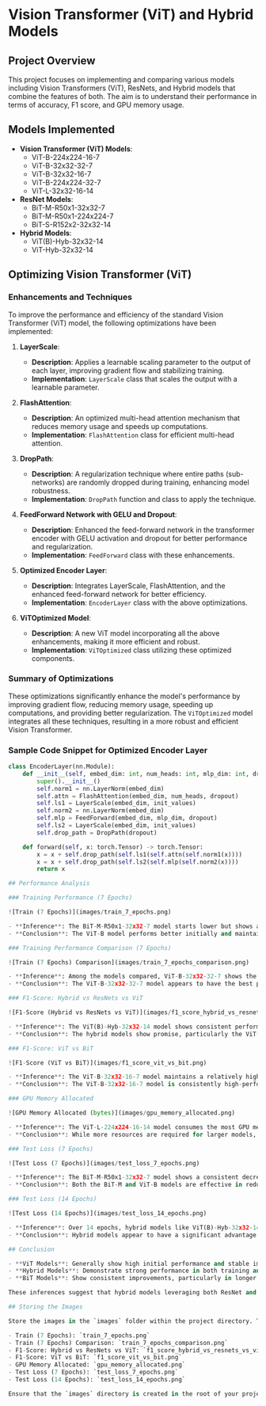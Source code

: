 # Vision Transformer (ViT) and Hybrid Models

## Project Overview

This project focuses on implementing and comparing various models including Vision Transformers (ViT), ResNets, and Hybrid models that combine the features of both. The aim is to understand their performance in terms of accuracy, F1 score, and GPU memory usage.

## Models Implemented

- **Vision Transformer (ViT) Models**:
  - ViT-B-224x224-16-7
  - ViT-B-32x32-32-7
  - ViT-B-32x32-16-7
  - ViT-B-224x224-32-7
  - ViT-L-32x32-16-14
- **ResNet Models**:
  - BiT-M-R50x1-32x32-7
  - BiT-M-R50x1-224x224-7
  - BiT-S-R152x2-32x32-14
- **Hybrid Models**:
  - ViT(B)-Hyb-32x32-14
  - ViT-Hyb-32x32-14

## Optimizing Vision Transformer (ViT)

### Enhancements and Techniques

To improve the performance and efficiency of the standard Vision Transformer (ViT) model, the following optimizations have been implemented:

1. **LayerScale**:

   - **Description**: Applies a learnable scaling parameter to the output of each layer, improving gradient flow and stabilizing training.
   - **Implementation**: `LayerScale` class that scales the output with a learnable parameter.

2. **FlashAttention**:

   - **Description**: An optimized multi-head attention mechanism that reduces memory usage and speeds up computations.
   - **Implementation**: `FlashAttention` class for efficient multi-head attention.

3. **DropPath**:

   - **Description**: A regularization technique where entire paths (sub-networks) are randomly dropped during training, enhancing model robustness.
   - **Implementation**: `DropPath` function and class to apply the technique.

4. **FeedForward Network with GELU and Dropout**:

   - **Description**: Enhanced the feed-forward network in the transformer encoder with GELU activation and dropout for better performance and regularization.
   - **Implementation**: `FeedForward` class with these enhancements.

5. **Optimized Encoder Layer**:

   - **Description**: Integrates LayerScale, FlashAttention, and the enhanced feed-forward network for better efficiency.
   - **Implementation**: `EncoderLayer` class with the above optimizations.

6. **ViTOptimized Model**:
   - **Description**: A new ViT model incorporating all the above enhancements, making it more efficient and robust.
   - **Implementation**: `ViTOptimized` class utilizing these optimized components.

### Summary of Optimizations

These optimizations significantly enhance the model's performance by improving gradient flow, reducing memory usage, speeding up computations, and providing better regularization. The `ViTOptimized` model integrates all these techniques, resulting in a more robust and efficient Vision Transformer.

### Sample Code Snippet for Optimized Encoder Layer

```python
class EncoderLayer(nn.Module):
    def __init__(self, embed_dim: int, num_heads: int, mlp_dim: int, dropout: float = 0.1, init_values: float = 1e-5) -> None:
        super().__init__()
        self.norm1 = nn.LayerNorm(embed_dim)
        self.attn = FlashAttention(embed_dim, num_heads, dropout)
        self.ls1 = LayerScale(embed_dim, init_values)
        self.norm2 = nn.LayerNorm(embed_dim)
        self.mlp = FeedForward(embed_dim, mlp_dim, dropout)
        self.ls2 = LayerScale(embed_dim, init_values)
        self.drop_path = DropPath(dropout)

    def forward(self, x: torch.Tensor) -> torch.Tensor:
        x = x + self.drop_path(self.ls1(self.attn(self.norm1(x))))
        x = x + self.drop_path(self.ls2(self.mlp(self.norm2(x))))
        return x

## Performance Analysis

### Training Performance (7 Epochs)

![Train (7 Epochs)](images/train_7_epochs.png)

- **Inference**: The BiT-M-R50x1-32x32-7 model starts lower but shows a steady increase in performance over epochs. The ViT-B-224x224-16-7 model starts at a higher performance and improves steadily with slight fluctuations.
- **Conclusion**: The ViT-B model performs better initially and maintains a lead over the BiT-M model throughout the 7 epochs.

### Training Performance Comparison (7 Epochs)

![Train (7 Epochs) Comparison](images/train_7_epochs_comparison.png)

- **Inference**: Among the models compared, ViT-B-32x32-32-7 shows the highest performance increase over time, while the other models like ViT-B-32x32-16-7 and BiT-M-R50x1-224x224-7 exhibit more stable but lower performance trends.
- **Conclusion**: The ViT-B-32x32-32-7 model appears to have the best performance in this comparison, suggesting that higher embedding dimensions might be beneficial.

### F1-Score: Hybrid vs ResNets vs ViT

![F1-Score (Hybrid vs ResNets vs ViT)](images/f1_score_hybrid_vs_resnets_vs_vit.png)

- **Inference**: The ViT(B)-Hyb-32x32-14 model shows consistent performance, leading to better F1 scores compared to other models. ViT-Hyb-32x32-14 and ViT-L-32x32-16-14 also perform well but have more fluctuations.
- **Conclusion**: The hybrid models show promise, particularly the ViT(B)-Hyb-32x32-14, indicating that combining ResNet and ViT features could be beneficial for overall performance.

### F1-Score: ViT vs BiT

![F1-Score (ViT vs BiT)](images/f1_score_vit_vs_bit.png)

- **Inference**: The ViT-B-32x32-16-7 model maintains a relatively high and stable F1 score compared to other models. The BiT-M-R50x1-224x224-7 shows improvement over time, eventually surpassing the ViT-B-224x224-32-7.
- **Conclusion**: The ViT-B-32x32-16-7 model is consistently high-performing, but the BiT-M model shows potential for catching up or surpassing other ViT models given more time or epochs.

### GPU Memory Allocated

![GPU Memory Allocated (bytes)](images/gpu_memory_allocated.png)

- **Inference**: The ViT-L-224x224-16-14 model consumes the most GPU memory, indicating it requires more resources. Hybrid models like ViT(B)-Hyb-32x32-14 also consume significant memory but less than ViT-L models.
- **Conclusion**: While more resources are required for larger models, hybrid models provide a balanced trade-off between performance and resource consumption.

### Test Loss (7 Epochs)

![Test Loss (7 Epochs)](images/test_loss_7_epochs.png)

- **Inference**: The BiT-M-R50x1-32x32-7 model shows a consistent decrease in test loss, indicating improving performance. ViT-B-32x32-32-7 also shows a significant drop in test loss.
- **Conclusion**: Both the BiT-M and ViT-B models are effective in reducing test loss over 7 epochs, with BiT-M being slightly more consistent.

### Test Loss (14 Epochs)

![Test Loss (14 Epochs)](images/test_loss_14_epochs.png)

- **Inference**: Over 14 epochs, hybrid models like ViT(B)-Hyb-32x32-14 show a steady decline in test loss, outperforming others like BiT-S-R152x2-32x32-14.
- **Conclusion**: Hybrid models appear to have a significant advantage in terms of reducing test loss over longer training periods, suggesting their robustness and efficiency.

## Conclusion

- **ViT Models**: Generally show high initial performance and stable improvements over time.
- **Hybrid Models**: Demonstrate strong performance in both training and test metrics, indicating a good balance between resource usage and accuracy.
- **BiT Models**: Show consistent improvements, particularly in longer training durations, and exhibit potential to match or exceed ViT performance with sufficient training.

These inferences suggest that hybrid models leveraging both ResNet and Vision Transformer features might be a promising direction for future work. Additionally, managing resource consumption effectively while maintaining high performance is crucial for practical applications.

## Storing the Images

Store the images in the `images` folder within the project directory. The images should be named as follows:

- Train (7 Epochs): `train_7_epochs.png`
- Train (7 Epochs) Comparison: `train_7_epochs_comparison.png`
- F1-Score: Hybrid vs ResNets vs ViT: `f1_score_hybrid_vs_resnets_vs_vit.png`
- F1-Score: ViT vs BiT: `f1_score_vit_vs_bit.png`
- GPU Memory Allocated: `gpu_memory_allocated.png`
- Test Loss (7 Epochs): `test_loss_7_epochs.png`
- Test Loss (14 Epochs): `test_loss_14_epochs.png`

Ensure that the `images` directory is created in the root of your project directory and all images are stored accordingly.
```
